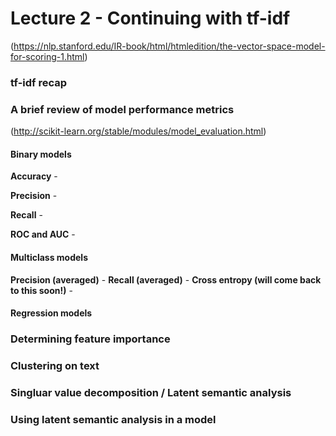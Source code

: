 # Lecture 2 - Continuing with tf-idf
(https://nlp.stanford.edu/IR-book/html/htmledition/the-vector-space-model-for-scoring-1.html)

### tf-idf recap



### A brief review of model performance metrics
(http://scikit-learn.org/stable/modules/model_evaluation.html)

#### Binary models
**Accuracy** - 

**Precision** - 

**Recall** - 

**ROC and AUC** -

#### Multiclass models
**Precision (averaged)** - 
**Recall (averaged)** - 
**Cross entropy (will come back to this soon!)** -

#### Regression models


### Determining feature importance

### Clustering on text

### Singluar value decomposition / Latent semantic analysis

### Using latent semantic analysis in a model
